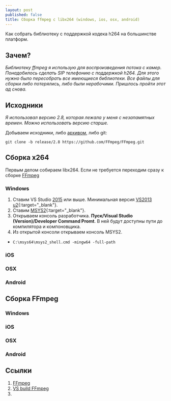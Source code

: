 ```yaml
---
layout: post
published: false
title: Сборка ffmpeg с libx264 (windows, ios, osx, android)
---
```


Как собрать библиотеку с поддержкой кодека h264 на большинстве платформ.

## Зачем?

*Библиотеку ffmpeg я использую для воспроизведения потока с камер. Понадобилось сделать SIP телефонию с поддержкой h264. Для этого нужно было пересобрать все имеющиеся библиотеки. Все файлы для сборки либо потерялись, либо были нерабочими. Пришлось пройти этот ад снова.*

## Исходники
*Я использовал версию 2.8, которая лежала у меня с незапамятных времен. Можно использовать версию старше.*

Добываем исходники, либо [архивом](https://github.com/FFmpeg/FFmpeg/archive/release/2.8.zip), либо git:

`git clone -b release/2.8 https://github.com/FFmpeg/FFmpeg.git`

## Cборка x264
Первым делом собираем libx264. Если не требуется переходим сразу к сборке [FFmpeg](#ffmpeg)

### Windows
1. Ставим VS Studio [2015](https://www.visualstudio.com/ru/vs/older-downloads/) или выше. Минимальная версия [VS2013 u2](https://stackoverflow.com/questions/23099999/windows-how-to-build-x264-lib-instead-of-dll){:target="_blank"}.
2. Ставим [MSYS2](https://www.msys2.org/){:target="_blank"}.
3. Открываем консоль разработчика. **Пуск/Visual Studio (Version)/Developer Command Promt**. В ней будут доступны пути до компилятора и компоновщика.
4. Из открытой консоли открываем консоль MSYS2. 
- `C:\msys64\msys2_shell.cmd -mingw64 -full-path`

### iOS

### OSX

### Android

<a name="ffmpeg"></a>
## Cборка FFmpeg

### Windows

### iOS

### OSX

### Android

## Ссылки
1. [FFmpeg](https://ffmpeg.org/)
2. [VS build FFmpeg](https://blogs.gnome.org/rbultje/2012/09/27/microsoft-visual-studio-support-in-ffmpeg-and-libav/)
3. 
<!--
<div class="comment">
<div class="textarea" tabindex="0" role="textbox" aria-multiline="true" contenteditable="PLAINTEXT-ONLY" data-role="editable" aria-label="Start the discussion…" style="overflow: auto; word-wrap: break-word; max-height: 350px;"></div>
</div>
-->